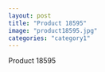 ```yaml
---
layout: post
title: "Product 18595"
image: "product18595.jpg"
categories: "category1"
---
```

Product 18595
